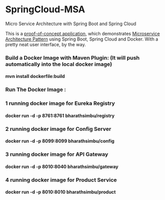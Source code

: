 # SpringCloud-MSA
Micro Service Architecture with Spring Boot and Spring Cloud

This is a [proof-of-concept application](https://jsoftgroup.wordpress.com/2017/05/09/micro-service-using-spring-cloud-and-netflix-oss/), which demonstrates [Microservice Architecture Pattern](http://martinfowler.com/microservices/) using Spring Boot, Spring Cloud and Docker.
With a pretty neat user interface, by the way.

### Build a Docker Image with Maven Plugin: (It will push automatically into the local docker image)

#### mvn install dockerfile:build

### Run The Docker Image :

### 1 running docker image for Eureka Registry
#### docker run -d -p 8761:8761 bharathsimbu/registry

### 2 running docker image for Config Server
#### docker run -d -p 8099:8099 bharathsimbu/config

### 3 running docker image for API Gateway
#### docker run -d -p 8010:8040 bharathsimbu/gateway


### 4 running docker image for Product Service
#### docker run -d -p 8010:8010 bharathsimbu/product
